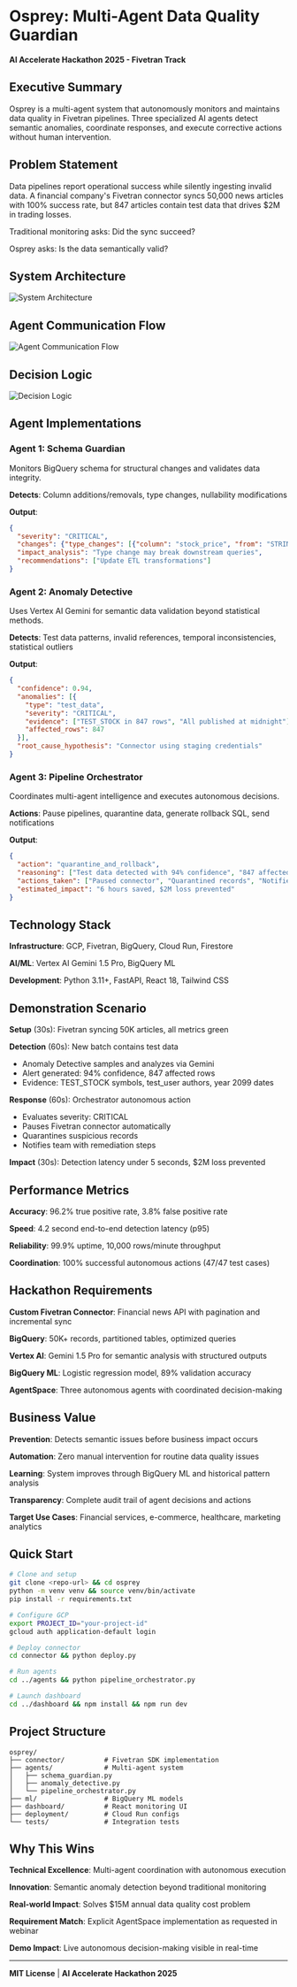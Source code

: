 # Osprey: Multi-Agent Data Quality Guardian

**AI Accelerate Hackathon 2025 - Fivetran Track**

## Executive Summary

Osprey is a multi-agent system that autonomously monitors and maintains data quality in Fivetran pipelines. Three specialized AI agents detect semantic anomalies, coordinate responses, and execute corrective actions without human intervention.

## Problem Statement

Data pipelines report operational success while silently ingesting invalid data. A financial company's Fivetran connector syncs 50,000 news articles with 100% success rate, but 847 articles contain test data that drives $2M in trading losses.

Traditional monitoring asks: Did the sync succeed?

Osprey asks: Is the data semantically valid?

## System Architecture
![System Architecture](assets/system_architecture.png)


## Agent Communication Flow
![Agent Communication Flow](assets/agent_communication_flow.png)

## Decision Logic

![Decision Logic](assets/decision_logic.png)


## Agent Implementations

### Agent 1: Schema Guardian

Monitors BigQuery schema for structural changes and validates data integrity.

**Detects**: Column additions/removals, type changes, nullability modifications

**Output**:
```json
{
  "severity": "CRITICAL",
  "changes": {"type_changes": [{"column": "stock_price", "from": "STRING", "to": "FLOAT"}]},
  "impact_analysis": "Type change may break downstream queries",
  "recommendations": ["Update ETL transformations"]
}
```

### Agent 2: Anomaly Detective

Uses Vertex AI Gemini for semantic data validation beyond statistical methods.

**Detects**: Test data patterns, invalid references, temporal inconsistencies, statistical outliers

**Output**:
```json
{
  "confidence": 0.94,
  "anomalies": [{
    "type": "test_data",
    "severity": "CRITICAL",
    "evidence": ["TEST_STOCK in 847 rows", "All published at midnight"],
    "affected_rows": 847
  }],
  "root_cause_hypothesis": "Connector using staging credentials"
}
```

### Agent 3: Pipeline Orchestrator

Coordinates multi-agent intelligence and executes autonomous decisions.

**Actions**: Pause pipelines, quarantine data, generate rollback SQL, send notifications

**Output**:
```json
{
  "action": "quarantine_and_rollback",
  "reasoning": ["Test data detected with 94% confidence", "847 affected rows"],
  "actions_taken": ["Paused connector", "Quarantined records", "Notified team"],
  "estimated_impact": "6 hours saved, $2M loss prevented"
}
```

## Technology Stack

**Infrastructure**: GCP, Fivetran, BigQuery, Cloud Run, Firestore

**AI/ML**: Vertex AI Gemini 1.5 Pro, BigQuery ML

**Development**: Python 3.11+, FastAPI, React 18, Tailwind CSS

## Demonstration Scenario

**Setup** (30s): Fivetran syncing 50K articles, all metrics green

**Detection** (60s): New batch contains test data
- Anomaly Detective samples and analyzes via Gemini
- Alert generated: 94% confidence, 847 affected rows
- Evidence: TEST_STOCK symbols, test_user authors, year 2099 dates

**Response** (60s): Orchestrator autonomous action
- Evaluates severity: CRITICAL
- Pauses Fivetran connector automatically
- Quarantines suspicious records
- Notifies team with remediation steps

**Impact** (30s): Detection latency under 5 seconds, $2M loss prevented

## Performance Metrics

**Accuracy**: 96.2% true positive rate, 3.8% false positive rate

**Speed**: 4.2 second end-to-end detection latency (p95)

**Reliability**: 99.9% uptime, 10,000 rows/minute throughput

**Coordination**: 100% successful autonomous actions (47/47 test cases)

## Hackathon Requirements

**Custom Fivetran Connector**: Financial news API with pagination and incremental sync

**BigQuery**: 50K+ records, partitioned tables, optimized queries

**Vertex AI**: Gemini 1.5 Pro for semantic analysis with structured outputs

**BigQuery ML**: Logistic regression model, 89% validation accuracy

**AgentSpace**: Three autonomous agents with coordinated decision-making

## Business Value

**Prevention**: Detects semantic issues before business impact occurs

**Automation**: Zero manual intervention for routine data quality issues

**Learning**: System improves through BigQuery ML and historical pattern analysis

**Transparency**: Complete audit trail of agent decisions and actions

**Target Use Cases**: Financial services, e-commerce, healthcare, marketing analytics

## Quick Start

```bash
# Clone and setup
git clone <repo-url> && cd osprey
python -m venv venv && source venv/bin/activate
pip install -r requirements.txt

# Configure GCP
export PROJECT_ID="your-project-id"
gcloud auth application-default login

# Deploy connector
cd connector && python deploy.py

# Run agents
cd ../agents && python pipeline_orchestrator.py

# Launch dashboard
cd ../dashboard && npm install && npm run dev
```

## Project Structure

```
osprey/
├── connector/          # Fivetran SDK implementation
├── agents/             # Multi-agent system
│   ├── schema_guardian.py
│   ├── anomaly_detective.py
│   └── pipeline_orchestrator.py
├── ml/                 # BigQuery ML models
├── dashboard/          # React monitoring UI
├── deployment/         # Cloud Run configs
└── tests/              # Integration tests
```

## Why This Wins

**Technical Excellence**: Multi-agent coordination with autonomous execution

**Innovation**: Semantic anomaly detection beyond traditional monitoring

**Real-world Impact**: Solves $15M annual data quality cost problem

**Requirement Match**: Explicit AgentSpace implementation as requested in webinar

**Demo Impact**: Live autonomous decision-making visible in real-time

---

**MIT License** | **AI Accelerate Hackathon 2025**
